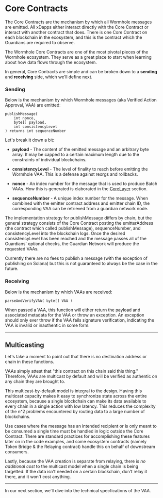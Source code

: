 # Core Contracts

The Core Contracts are the mechanism by which all Wormhole messages are emitted. All xDapps either interact directly with the Core Contract or interact with another contract that does. There is one Core Contract on each blockchain in the ecosystem, and this is the contract which the Guardians are required to observe.

The Wormhole Core Contracts are one of the most pivotal pieces of the Wormhole ecosystem. They serve as a great place to start when learning about how data flows through the ecosystem.

In general, Core Contracts are simple and can be broken down to a **sending** and **receiving** side, which we'll define next.

### Sending

Below is the mechanism by which Wormhole messages (aka Verified Action Approval, VAA) are emitted:

    publishMessage(
        int nonce,
        byte[] payload,
        int consistencyLevel
    ) returns int sequenceNumber

Let's break it down a bit:

- **payload** - The content of the emitted message and an arbitrary byte array. It may be capped to a certain maximum length due to the constraints of individual blockchains.

- **consistencyLevel** - The level of finality to reach before emitting the Wormhole VAA. This is a defense against reorgs and rollbacks.

- **nonce** - An index number for the message that is used to produce Batch VAAs. How this is generated is elaborated in the [CoreLayer](../technical/evm/coreLayer.md) section.

- **sequenceNumber** - A unique index number for the message. When combined with the emitter contract address and emitter chain ID, the corresponding VAA can be retrieved from a guardian network node.

The implementation strategy for publishMessage differs by chain, but the general strategy consists of the Core Contract posting the emitterAddress (the contract which called publishMessage), sequenceNumber, and consistencyLevel into the blockchain logs. Once the desired consistencyLevel has been reached and the message passes all of the Guardians' optional checks, the Guardian Network will produce the requested VAAs.

Currently there are no fees to publish a message (with the exception of publishing on Solana) but this is not guaranteed to always be the case in the future.

### Receiving

Below is the mechanism by which VAAs are received:

    parseAndVerifyVAA( byte[] VAA )

When passed a VAA, this function will either return the payload and associated metadata for the VAA or throw an exception. An exception should only ever throw if the VAA fails signature verification, indicating the VAA is invalid or inauthentic in some form.

---

## Multicasting

Let's take a moment to point out that there is no destination address or chain in these functions.

VAAs simply attest that "this contract on this chain said this thing." Therefore, VAAs are multicast by default and will be verified as authentic on any chain they are brought to.

This multicast-by-default model is integral to the design. Having this multicast capacity makes it easy to synchronize state across the entire ecosystem, because a single blockchain can make its data available to every chain in a single action with low latency. This reduces the complexity of the n^2 problems encountered by routing data to a large number of blockchains.

Use cases where the message has an intended recipient or is only meant to be consumed a single time must be handled in logic outside the Core Contract. There are standard practices for accomplishing these features later on in the code examples, and some ecosystem contracts (namely Token Bridge & the Relaying contract) handle this on behalf of downstream consumers.

Lastly, because the VAA creation is separate from relaying, there is _no additional cost_ to the multicast model when a single chain is being targetted. If the data isn't needed on a certain blockchain, don't relay it there, and it won't cost anything.

---

In our next section, we'll dive into the technical specfications of the VAA.
